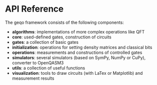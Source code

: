 # API Reference

The geqo framework consists of the following components:
- **algorithms**: implementations of more complex operations like QFT
- **core**: used-defined gates, construction of circuits
- **gates**: a collection of basic gates
- **initialization**: operations for setting density matrices and classical bits
- **operations**: measurements and constructions of controlled gates
- **simulators**: several simulators (based on SymPy, NumPy or CuPy), converter to OpenQASM3
- **utils**: a collection of useful functions
- **visualization**: tools to draw circuits (with LaTex or Matplotlib) and measurement results
